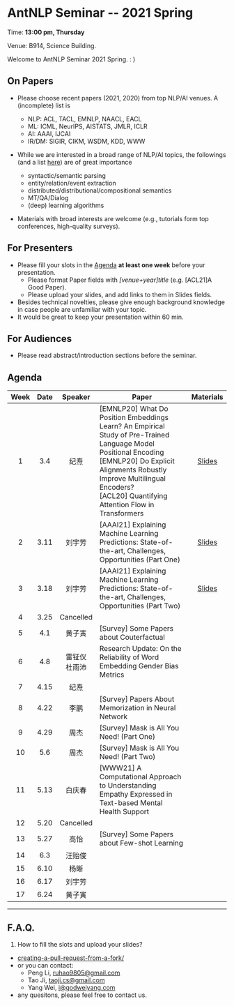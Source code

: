  # AntNLP Seminar -- 2021 Spring

Time: **13:00 pm, Thursday**

Venue: B914, Science Building.

Welcome to AntNLP Seminar 2021 Spring. : )

## On Papers

- Please choose recent papers (2021, 2020) from top NLP/AI venues. A (incomplete) list is
  - NLP: ACL, TACL, EMNLP, NAACL, EACL
  - ML:  ICML, NeurIPS, AISTATS, JMLR, ICLR
  - AI:  AAAI, IJCAI
  - IR/DM: SIGIR, CIKM, WSDM, KDD, WWW

- While we are interested in a broad range of NLP/AI topics, the followings (and a list [here](https://slack-files.com/T22T1UP8Q-FLT6K0WDV-c037db5283)) are of great importance
  - syntactic/semantic parsing
  - entity/relation/event extraction
  - distributed/distributional/compositional semantics
  - MT/QA/Dialog
  - (deep) learning algorithms

- Materials with broad interests are welcome (e.g., tutorials form top conferences, high-quality surveys).

## For Presenters

- Please fill your slots in the [Agenda](#agenda) **at least one week** before your presentation.
  - Please format Paper fields with *[venue+year]title* (e.g. [ACL21]A Good Paper).
  - Please upload your slides, and add links to them in Slides fields.
- Besides technical novelties, please give enough background knowledge in case people are unfamiliar with your topic.
- It would be great to keep your presentation within 60 min.

## For Audiences

- Please read abstract/introduction sections before the seminar.

## Agenda

Week   | Date | Speaker   | Paper   | Materials
:---:  | :---: | :---: | --- | :---:
1      |  3.4 | 纪焘 |[EMNLP20] What Do Position Embeddings Learn? An Empirical Study of Pre-Trained Language Model Positional Encoding<br>[EMNLP20] Do Explicit Alignments Robustly Improve Multilingual Encoders?<br>[ACL20] Quantifying Attention Flow in Transformers  | [Slides](https://drive.google.com/file/d/1h4fdLd8ZK53lsAscID3rY_-iNkJExpZb/view?usp=sharing)
2      |  3.11 | 刘宇芳 |[AAAI21] Explaining Machine Learning Predictions: State-of-the-art, Challenges, Opportunities (Part One)| [Slides](https://docs.google.com/presentation/d/e/2PACX-1vQOmtvXkneIriIwbWiV1OmH6zrGGCNPuSxLEbDM-5zZqfarTyTwPjUdHyewZhtJJg/pub?start=false&loop=false&delayms=3000&slide=id.p1)
3      |   3.18 |  刘宇芳 |[AAAI21] Explaining Machine Learning Predictions: State-of-the-art, Challenges, Opportunities (Part Two)  | [Slides](https://docs.google.com/presentation/d/e/2PACX-1vQOmtvXkneIriIwbWiV1OmH6zrGGCNPuSxLEbDM-5zZqfarTyTwPjUdHyewZhtJJg/pub?start=false&loop=false&delayms=3000&slide=id.p1)
4      |   3.25 | Cancelled  |  | 
5      |   4.1 |  黄子寅 |[Survey] Some Papers about Couterfactual  |  
6      |   4.8  |  雷钲仪<br>杜雨沛 |Research Update: On the Reliability of Word Embedding Gender Bias Metrics  |
7      |   4.15 |  纪焘 | |
8      |   4.22 |  李鹏 |[Survey] Papers About Memorization in Neural Network  |
9      |   4.29 |  周杰 | [Survey] Mask is All You Need! (Part One)  |
10     |   5.6  |  周杰 | [Survey] Mask is All You Need! (Part Two)  |
11     |   5.13 |  白庆春 |[WWW21] A Computational Approach to Understanding Empathy Expressed in Text-based Mental Health Support |
12     |   5.20 |  Cancelled |  |
13     |   5.27 |  高怡| [Survey] Some Papers about Few-shot Learning |
14     |   6.3 | 汪贻俊 |  |
15     |   6.10 | 杨晰 | |
16     |   6.17 | 刘宇芳 | |
17     |   6.24 | 黄子寅 | |

---
## F.A.Q.

1. How to fill the slots and upload your slides?
- [creating-a-pull-request-from-a-fork/](https://help.github.com/articles/creating-a-pull-request-from-a-fork/)
- or you can contact:
  - Peng Li, <ruhao9805@gmail.com>
  - Tao Ji, <taoji.cs@gmail.com>
  - Yang Wei, <i@godweiyang.com>
- any quesitons, please feel free to contact us.
